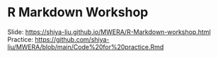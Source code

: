 # R Markdown Workshop
Slide: https://shiya-liu.github.io/MWERA/R-Markdown-workshop.html
Practice: https://github.com/shiya-liu/MWERA/blob/main/Code%20for%20practice.Rmd